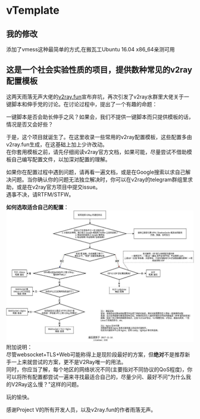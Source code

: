 # vTemplate

## 我的修改
添加了vmess这种最简单的方式,在搬瓦工Ubuntu 16.04 x86_64亲测可用


## 这是一个社会实验性质的项目，提供数种常见的v2ray配置模板

这两天雨落无声大佬的[v2ray.fun](https://github.com/FunctionClub/v2ray.fun)宣布弃坑，再次引发了v2ray水群里大佬关于一键脚本和伸手党的讨论。在讨论过程中，提出了一个有趣的命题：

一键脚本是否会助长伸手之风？如果会，我们不提供一键脚本而只提供模板的话，情况是否又会好些？

于是，这个项目就诞生了。在这里收录一些常用的v2ray配置模板，这些配置多由v2ray.fun生成，在这基础上加上少许改动。<br>
在你套用模板之前，请先仔细阅读v2ray官方文档，如果可能，尽量尝试不借助模板自己编写配置文件，以加深对配置的理解。

如果你在配置过程中遇到问题，请再看一遍文档，或是在Google搜索以求自己解决问题。当你确认你的问题无法独立解决时，你可以在v2ray的telegram群组里求助，或是在v2ray官方项目中提交issue。<br>
遇事不决，请RTFM/STFW。<br>

**如何选取适合自己的配置**：
![](How_To_Choose.jpg)
附加说明：<br>
尽管websocket+TLS+Web可能称得上是现阶段最好的方案，但**绝对**不是推荐新手一上来就尝试的方案，更不是V2Ray唯一的用法。<br>
同时，你应当了解，每个地区的网络状况不同(主要指对不同协议的QoS程度)，你可以将所有配置都尝试一遍来寻找最适合自己的，尽量少问、最好不问"为什么我的V2Ray这么慢？"这样的问题。

玩的愉快。

感谢Project V的所有开发人员，以及v2ray.fun的作者雨落无声。
